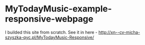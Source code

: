 # MyTodayMusic-example-responsive-webpage
I builded this site from scratch. See it in here -  http://xn--cv-micha-szyszka-qyc.pl/MyTodayMusic-Responsive/
